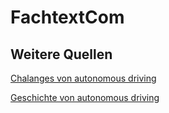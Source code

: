 # FachtextCom

## Weitere Quellen

[Chalanges von autonomous driving](https://iiot-world.com/artificial-intelligence/five-challenges-in-designing-a-fully-autonomous-system-for-driverless-cars/)

[Geschichte von autonomous driving](https://blog.hslu.ch/majorobm/2019/03/27/iot-smart-autonomous-cars-easymobiliser/)
